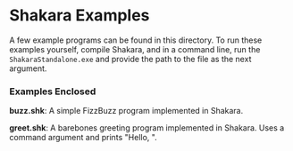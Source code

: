 # Shakara Examples

A few example programs can be found in this directory.
To run these examples yourself, compile Shakara, and
in a command line, run the `ShakaraStandalone.exe`
and provide the path to the file as the next argument.

### Examples Enclosed

**buzz.shk**:  A simple FizzBuzz program implemented in Shakara.

**greet.shk**: A barebones greeting program implemented in Shakara. Uses a command argument and prints "Hello, <second argument>".